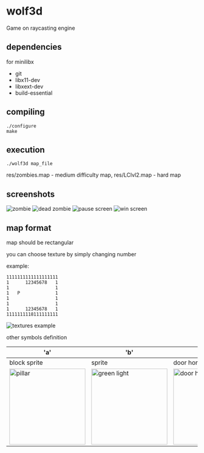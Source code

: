 # wolf3d
Game on raycasting engine
## dependencies
for minilibx 
* git
* libx11-dev
* libxext-dev
* build-essential
## compiling
```
./configure
make
```
## execution
```
./wolf3d map_file
```
res/zombies.map - medium difficulty map, res/LClvl2.map - hard map
## screenshots
![zombie](http://imgur.com/5cir8hwl.png)
![dead zombie](http://imgur.com/jqC6WOyl.png)
![pause screen](http://imgur.com/8ES8Ojul.png)
![win screen](http://imgur.com/pVbPUIgl.png)
## map format
map should be rectangular

you can choose texture by simply changing number

example:
```
1111111111111111111
1      12345678   1
1                 1
1   P             1
1                 1
1                 1
1      12345678   1
1111111118111111111
```
![textures example](http://imgur.com/5GCmKWMl.png)

other symbols definition

|'a'| 'b'| 'd'| 'D' | 'z'| 'h' | 's'|
|---|---|---|---|---|---|---|
|block sprite |sprite |door horisontal |door vertical |zombie |potion |ammo |
|<img src="http://imgur.com/0AXuJTcl.png" alt="pillar" width="auto" height="200">|<img src="http://imgur.com/oZqxroMl.png" alt="green light" width="auto" height="200">| <img src="http://imgur.com/g1tJMZZl.png" alt="door horisontal" width="auto" height="200">|<img src="http://imgur.com/g1tJMZZl.png" alt="door vertical" width="auto" height="200">|<img src="http://imgur.com/nRX3mo8l.png" alt="zombie" width="auto" height="200">| (see in game) |(see in game) |
